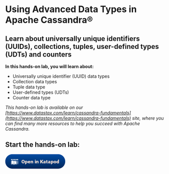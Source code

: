 # Using Advanced Data Types in Apache Cassandra®

## Learn about universally unique identifiers (UUIDs), collections, tuples, user-defined types (UDTs) and counters

**In this hands-on lab, you will learn about:**
* Universally unique identifier (UUID) data types
* Collection data types
* Tuple data type
* User-defined types (UDTs)
* Counter data type

_This hands-on lab is available on our [https://www.datastax.com/learn/cassandra-fundamentals](https://www.datastax.com/learn/cassandra-fundamentals) site, where you can find many more resources to help you succeed with Apache Cassandra._

## Start the hands-on lab:

[![Open in KataPod](https://github.com/DataStax-Academy/katapod-shared-assets/blob/main/images/open-in-katapod.png)](https://gitpod.io/#https://github.com/ArtemChebotko/cassandra-fundamentals-advanced-data-types/)
